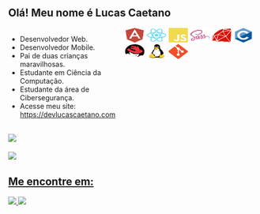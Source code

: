 ## Olá! Meu nome é Lucas Caetano
<div style="display:flex; flex-direction:row">
  <ul>
    <li>Desenvolvedor Web.</li>
    <li>Desenvolvedor Mobile.</li>
    <li>Pai de duas crianças maravilhosas.</li>
    <li>Estudante em Ciência da Computação.</li>
    <li>Estudante da área de Cibersegurança.</li>
    <li>Acesse meu site: <a href="https://devlucascaetano.com" target="_blank"> <label  target="_blank">https://devlucascaetano.com  </label></a> </li>
  </ul>

  <div align="left">
    <img alt="angular" height="30" width="40" src="https://raw.githubusercontent.com/devicons/devicon/master/icons/angularjs/angularjs-plain.svg"/>
    <img alt="react" height="30" width="40" src="https://raw.githubusercontent.com/devicons/devicon/master/icons/react/react-original.svg"/> 
    <img alt="Js" height="30" width="40" src="https://raw.githubusercontent.com/devicons/devicon/master/icons/javascript/javascript-plain.svg"/>
    <img alt="SCSS" height="30" width="40" src="https://raw.githubusercontent.com/devicons/devicon/master/icons/sass/sass-original.svg"/>
    <img alt="ruby" height="30" width="40" src="https://raw.githubusercontent.com/devicons/devicon/master/icons/ruby/ruby-plain.svg"/>
<!--     <img alt="rails" height="30" width="40" src="https://raw.githubusercontent.com/devicons/devicon/master/icons/rails/rails-plain-wordmark.svg"/> -->
    <img alt="C" height="30" width="40" src="https://raw.githubusercontent.com/devicons/devicon/master/icons/c/c-original.svg"/>
    <img alt="readhat" height="30" width="40" src="https://raw.githubusercontent.com/devicons/devicon/master/icons/redhat/redhat-original.svg"/>
    <img alt="linux" height="30" width="40" src="https://raw.githubusercontent.com/devicons/devicon/master/icons/linux/linux-original.svg"/>
    <img alt="git" height="30" width="40" src="https://raw.githubusercontent.com/devicons/devicon/master/icons/git/git-original.svg"/> 
<!--     <img alt="jenkins" height="30" width="40" src="https://raw.githubusercontent.com/devicons/devicon/master/icons/jenkins/jenkins-original.svg"/>   -->
<!--     <img alt="CSS" height="30" width="40" src="https://raw.githubusercontent.com/devicons/devicon/master/icons/css3/css3-original.svg"/> -->
    
    
    
<!--     <img alt="CSharp" height="30" widht="40"src="https://raw.githubusercontent.com/devicons/devicon/master/icons/csharp/csharp-original.svg"/>
    <img alt="Dot-Net" height="30" widht="40"src="https://raw.githubusercontent.com/devicons/devicon/master/icons/dot-net/dot-net-plain-wordmark.svg"/> -->
    
<!--     <img alt="kotlin" height="30" width="40" src="https://raw.githubusercontent.com/devicons/devicon/master/icons/kotlin/kotlin-original.svg"/>  -->
  </div>
</div>

<br>
<div align="left">
  <img src="https://github-readme-stats-git-masterrstaa-rickstaa.vercel.app/api/top-langs/?username=devLucasCaetano&layout=compact&langs_count=7&theme=midnight-purple"/>
  <br><br>
  <a href="https://github.com/devLucasCaetano">
  <img src="https://github-readme-stats-git-masterrstaa-rickstaa.vercel.app/api?username=devLucasCaetano&show_icons=true&theme=midnight-purple&include_all_commits=true&count_private=true"/>
</div>

 ## Me encontre em:

<div>
  <a href="https://www.linkedin.com/in/lucas-caetano-/" target="_blank">
    <img src="https://img.shields.io/badge/-LinkedIn-%230077B5?style=for-the-badge&logo=linkedin&logoColor=white" target="_blank">
  </a> 
  <a href="https://www.instagram.com/dev.lucascaetano/" target="_blank">
    <img src="https://img.shields.io/badge/-Instagram-%23E4405F?style=for-the-badge&logo=instagram&logoColor=white" target="_blank">
  </a>
</div>
